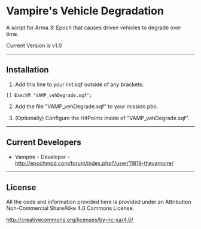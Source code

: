 **Vampire's Vehicle Degradation**
================
A script for Arma 3: Epoch that causes driven vehicles to degrade over time.

Current Version is v1.0

--------------------------
Installation
--------------------------
1.	Add this line to your init.sqf outside of any brackets:

  ```[] ExecVM "VAMP_vehDegrade.sqf";```

2. Add the file "VAMP_vehDegrade.sqf" to your mission.pbo.

3. (Optionally) Configure the HitPoints inside of "VAMP_vehDegrade.sqf".

--------------------------
Current Developers
--------------------------
* Vampire - Developer - http://epochmod.com/forum/index.php?/user/11819-thevampire/

--------------------------
License
--------------------------
All the code and information provided here is provided under an Attribution Non-Commercial ShareAlike 4.0 Commons License.

http://creativecommons.org/licenses/by-nc-sa/4.0/
